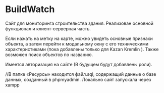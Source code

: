 # BuildWatch
Сайт для мониторинга строительства здания.
Реализован основной функционал и клиент-серверная часть.

Если нажать на метку на карте, можно увидеть основные признаки объекта, а затем перейти к модальному окну с его техническими характеристиками (пока добавлены только для Kazan Kremlin
). Также возможен поиск объектов по названию.

Имеется авторизация на сайте (В будущем будут добавлены роли).

//В папке «Ресурсы» находится файл.sql, содержащий данные о базе данных, созданный в phpmyadmin.
Локально сайт запускала через xampp
